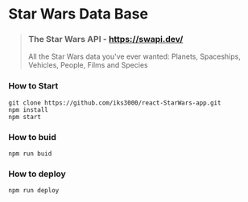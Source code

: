 # Star Wars Data Base

> ### The Star Wars API - https://swapi.dev/
>
> All the Star Wars data you've ever wanted:
Planets, Spaceships, Vehicles, People, Films and Species



### How to Start
```
git clone https://github.com/iks3000/react-StarWars-app.git
npm install
npm start
```

### How to buid
```
npm run buid
```

### How to deploy
```
npm run deploy
```